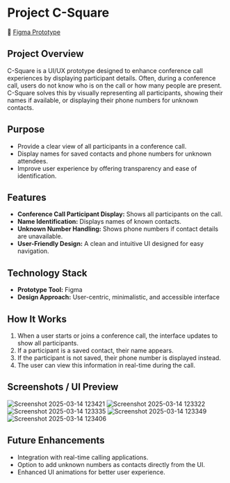 # **Project C-Square**

🔗 [Figma Prototype](https://www.figma.com/design/hINQYR0DqTNfej2pkn621W/c-square-project?m=auto&t=IIdmivcd5TlgT2F7-6)

## **Project Overview**
C-Square is a UI/UX prototype designed to enhance conference call experiences by displaying participant details. Often, during a conference call, users do not know who is on the call or how many people are present. C-Square solves this by visually representing all participants, showing their names if available, or displaying their phone numbers for unknown contacts.

## **Purpose**
- Provide a clear view of all participants in a conference call.
- Display names for saved contacts and phone numbers for unknown attendees.
- Improve user experience by offering transparency and ease of identification.

## **Features**
- **Conference Call Participant Display:** Shows all participants on the call.
- **Name Identification:** Displays names of known contacts.
- **Unknown Number Handling:** Shows phone numbers if contact details are unavailable.
- **User-Friendly Design:** A clean and intuitive UI designed for easy navigation.

## **Technology Stack**
- **Prototype Tool:** Figma
- **Design Approach:** User-centric, minimalistic, and accessible interface

## **How It Works**
1. When a user starts or joins a conference call, the interface updates to show all participants.
2. If a participant is a saved contact, their name appears.
3. If the participant is not saved, their phone number is displayed instead.
4. The user can view this information in real-time during the call.

## **Screenshots / UI Preview**
![Screenshot 2025-03-14 123421](https://github.com/user-attachments/assets/0c0b62a5-53fc-427f-a298-43e9e216655e)
![Screenshot 2025-03-14 123322](https://github.com/user-attachments/assets/71e07551-fcbb-42ab-8ad5-00cf6b89a97d)
![Screenshot 2025-03-14 123335](https://github.com/user-attachments/assets/b1d3da27-6a77-4c6d-a69a-61a001cfc2aa)
![Screenshot 2025-03-14 123349](https://github.com/user-attachments/assets/cb478c94-c13b-438e-958d-199fc8b84a08)
![Screenshot 2025-03-14 123406](https://github.com/user-attachments/assets/fedfbed2-7aeb-4bc5-856a-b61991ad1099)

## **Future Enhancements**
- Integration with real-time calling applications.
- Option to add unknown numbers as contacts directly from the UI.
- Enhanced UI animations for better user experience.
